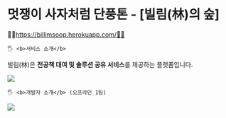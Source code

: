 # 멋쟁이 사자처럼 단풍톤 - [빌림(林)의 숲]

📙🍁https://billimsoop.herokuapp.com/🍁📙
<br/>

    🖐 <b>서비스 소개</b>

빌림(林)은 <b>전공책 대여 및 솔루션 공유 서비스</b>를 제공하는 플랫폼입니다.

<img src="https://user-images.githubusercontent.com/81094055/140632040-5992cd20-8c69-4312-b4c3-f119ee6a5f7c.jpg"/>

    🖐 <b>개발자 소개</b> (오프라인 1팀)
<img src="https://user-images.githubusercontent.com/81094055/140632077-087f7680-d3d2-4432-ada0-01f941d28f10.jpg"/>
